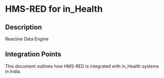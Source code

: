 # HMS-RED for in_Health

## Description

Reactive Data Engine

## Integration Points

This document outlines how HMS-RED is integrated with in_Health systems in India.
